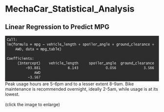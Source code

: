 # MechaCar_Statistical_Analysis

## Linear Regression to Predict MPG
<img align='left' src='Resources/mpg_lm.png' height='150'>
Peak usage hours are 5-6pm and to a lesser extent 8-9am. Bike maintenance is recommended overnight, ideally 2-5am, while usage is at its lowest.
<br><br>
(click the image to enlarge)
<br clear="left"/>
